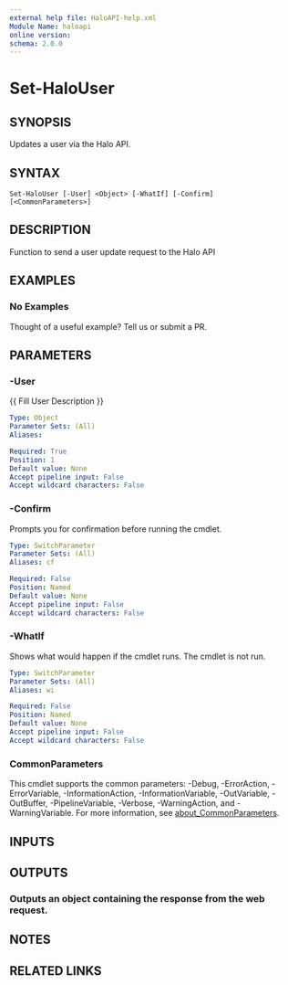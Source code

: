 ```yaml
---
external help file: HaloAPI-help.xml
Module Name: haloapi
online version:
schema: 2.0.0
---
```


# Set-HaloUser

## SYNOPSIS
Updates a user via the Halo API.

## SYNTAX

```
Set-HaloUser [-User] <Object> [-WhatIf] [-Confirm] [<CommonParameters>]
```

## DESCRIPTION
Function to send a user update request to the Halo API

## EXAMPLES

### No Examples

Thought of a useful example? Tell us or submit a PR.

## PARAMETERS

### -User
{{ Fill User Description }}

```yaml
Type: Object
Parameter Sets: (All)
Aliases:

Required: True
Position: 1
Default value: None
Accept pipeline input: False
Accept wildcard characters: False
```

### -Confirm
Prompts you for confirmation before running the cmdlet.

```yaml
Type: SwitchParameter
Parameter Sets: (All)
Aliases: cf

Required: False
Position: Named
Default value: None
Accept pipeline input: False
Accept wildcard characters: False
```

### -WhatIf
Shows what would happen if the cmdlet runs. The cmdlet is not run.

```yaml
Type: SwitchParameter
Parameter Sets: (All)
Aliases: wi

Required: False
Position: Named
Default value: None
Accept pipeline input: False
Accept wildcard characters: False
```

### CommonParameters
This cmdlet supports the common parameters: -Debug, -ErrorAction, -ErrorVariable, -InformationAction, -InformationVariable, -OutVariable, -OutBuffer, -PipelineVariable, -Verbose, -WarningAction, and -WarningVariable. For more information, see [about_CommonParameters](http://go.microsoft.com/fwlink/?LinkID=113216).

## INPUTS

## OUTPUTS

### Outputs an object containing the response from the web request.
## NOTES

## RELATED LINKS
